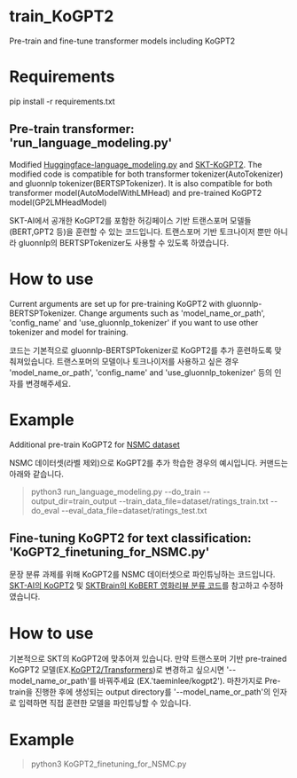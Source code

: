 # train_KoGPT2
Pre-train and fine-tune transformer models including KoGPT2

# Requirements
pip install -r requirements.txt

## Pre-train transformer: 'run_language_modeling.py'
Modified [Huggingface-language_modeling.py](https://github.com/huggingface/transformers/tree/master/examples/language-modeling) and [SKT-KoGPT2](https://github.com/SKT-AI/KoGPT2).
The modified code is compatible for both transformer tokenizer(AutoTokenizer) and gluonnlp tokenizer(BERTSPTokenizer).
It is also compatible for both transformer model(AutoModelWithLMHead) and pre-trained KoGPT2 model(GP2LMHeadModel)

SKT-AI에서 공개한 KoGPT2를 포함한 허깅페이스 기반 트랜스포머 모델들(BERT,GPT2 등)을 훈련할 수 있는 코드입니다.
트랜스포머 기반 토크나이저 뿐만 아니라 gluonnlp의 BERTSPTokenizer도 사용할 수 있도록 하였습니다.

# How to use
Current arguments are set up for pre-training KoGPT2 with gluonnlp-BERTSPTokenizer. Change arguments such as 'model_name_or_path', 'config_name' and 'use_gluonnlp_tokenizer' if you want to use other tokenizer and model for training.

코드는 기본적으로 gluonnlp-BERTSPTokenizer로 KoGPT2를 추가 훈련하도록 맞춰져있습니다. 트랜스포머의 모델이나 토크나이저를 사용하고 싶은 경우 'model_name_or_path', 'config_name' and 'use_gluonnlp_tokenizer' 등의 인자를 변경해주세요. 

# Example 
Additional pre-train KoGPT2 for [NSMC dataset](https://github.com/e9t/nsmc)

NSMC 데이터셋(라벨 제외)으로 KoGPT2를 추가 학습한 경우의 예시입니다. 커맨드는 아래와 같습니다.

> python3 run_language_modeling.py --do_train --output_dir=train_output --train_data_file=dataset/ratings_train.txt --do_eval --eval_data_file=dataset/ratings_test.txt

## Fine-tuning KoGPT2 for text classification: 'KoGPT2_finetuning_for_NSMC.py'
문장 분류 과제를 위해 KoGPT2를 NSMC 데이터셋으로 파인튜닝하는 코드입니다.
[SKT-AI의 KoGPT2](https://github.com/SKT-AI/KoGPT2) 및 [SKTBrain의 KoBERT 영화리뷰 분류 코드](https://github.com/SKTBrain/KoBERT/blob/master/scripts/NSMC/naver_review_classifications_pytorch_kobert.ipynb)를 참고하고 수정하였습니다.

# How to use
기본적으로 SKT의 KoGPT2에 맞추어져 있습니다. 만약 트랜스포머 기반 pre-trained KoGPT2 모델(EX.[KoGPT2/Transformers](https://github.com/taeminlee/KoGPT2-Transformers))로 변경하고 싶으시면 '--model_name_or_path'를 바꿔주세요 (EX.'taeminlee/kogpt2').
마찬가지로 Pre-train을 진행한 후에 생성되는 output directory를 '--model_name_or_path'의 인자로 입력하면 직접 훈련한 모델을 파인튜닝할 수 있습니다.

# Example

> python3 KoGPT2_finetuning_for_NSMC.py



